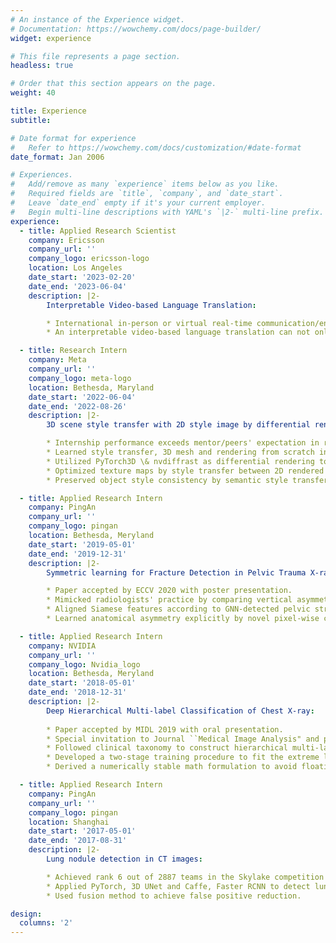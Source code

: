 ```yaml
---
# An instance of the Experience widget.
# Documentation: https://wowchemy.com/docs/page-builder/
widget: experience

# This file represents a page section.
headless: true

# Order that this section appears on the page.
weight: 40

title: Experience
subtitle:

# Date format for experience
#   Refer to https://wowchemy.com/docs/customization/#date-format
date_format: Jan 2006

# Experiences.
#   Add/remove as many `experience` items below as you like.
#   Required fields are `title`, `company`, and `date_start`.
#   Leave `date_end` empty if it's your current employer.
#   Begin multi-line descriptions with YAML's `|2-` multi-line prefix.
experience:
  - title: Applied Research Scientist
    company: Ericsson
    company_url: ''
    company_logo: ericsson-logo
    location: Los Angeles
    date_start: '2023-02-20'
    date_end: '2023-06-04'
    description: |2-
        Interpretable Video-based Language Translation:

        * International in-person or virtual real-time communication/entertainment are limited by languages. Even with human interpreters, asynchrony between facial movements and interpreted sentences creates a sense of distance and a non-immersive experience. 
        * An interpretable video-based language translation can not only interpret the audio but also the facial movement visualization into different languages, providing no distance between both sides of the communication. I created the largest dataset of videos with speakers' faces from a wild source - YouTube. The dataset contains 340 hours of video length, which is 15 times larger than the largest public dataset, and 10 different languages. 

  - title: Research Intern
    company: Meta
    company_url: ''
    company_logo: meta-logo
    location: Bethesda, Maryland
    date_start: '2022-06-04'
    date_end: '2022-08-26'
    description: |2-
        3D scene style transfer with 2D style image by differential rendering:

        * Internship performance exceeds mentor/peers' expectation in review.
        * Learned style transfer, 3D mesh and rendering from scratch in one week.
        * Utilized PyTorch3D \& nvdiffrast as differential rendering to generate 2D views.
        * Optimized texture maps by style transfer between 2D rendered images and style image.
        * Preserved object style consistency by semantic style transfer.

  - title: Applied Research Intern
    company: PingAn
    company_url: ''
    company_logo: pingan
    location: Bethesda, Meryland
    date_start: '2019-05-01'
    date_end: '2019-12-31'
    description: |2-
        Symmetric learning for Fracture Detection in Pelvic Trauma X-ray:

        * Paper accepted by ECCV 2020 with poster presentation.
        * Mimicked radiologists' practice by comparing vertical asymmetric areas via Siamese network.
        * Aligned Siamese features according to GNN-detected pelvic structure landmarks.
        * Learned anatomical asymmetry explicitly by novel pixel-wise contrastive loss.

  - title: Applied Research Intern
    company: NVIDIA
    company_url: ''
    company_logo: Nvidia_logo
    location: Bethesda, Meryland
    date_start: '2018-05-01'
    date_end: '2018-12-31'
    description: |2-
        Deep Hierarchical Multi-label Classification of Chest X-ray:
    
        * Paper accepted by MIDL 2019 with oral presentation.
        * Special invitation to Journal ``Medical Image Analysis" and paper accepted.
        * Followed clinical taxonomy to construct hierarchical multi-label classification.
        * Developed a two-stage training procedure to fit the extreme label imbalance dataset.
        * Derived a numerically stable math formulation to avoid floating point underflow calculating loss.

  - title: Applied Research Intern
    company: PingAn
    company_url: ''
    company_logo: pingan
    location: Shanghai
    date_start: '2017-05-01'
    date_end: '2017-08-31'
    description: |2-
        Lung nodule detection in CT images:

        * Achieved rank 6 out of 2887 teams in the Skylake competition sponsored by Intel and Alibaba.
        * Applied PyTorch, 3D UNet and Caffe, Faster RCNN to detect lung nodules in 1000 CT scans.
        * Used fusion method to achieve false positive reduction.

design:
  columns: '2'
---
```

